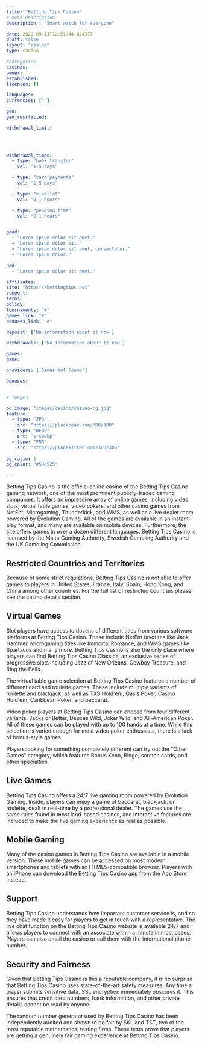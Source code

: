 ```yaml
---
title: "Betting Tips Casino"
# meta description
description : "Smart watch for everyone"

date: 2020-09-11T12:51:44.824377
draft: false
layout: "casino" 
type: casino

#categories
casinos: 
owner: 
established: 
licences: []

languages: 
currencies: ['']

geo: 
geo_resrticted: 

withdrawal_limit:

  
  

withdrawal_times:
  - type: "bank transfer"
    val: "1-5 days"

  - type: "card payments"
    val: "1-5 days"

  - type: "e-wallet"
    val: "0-1 hours"

  - type: "pending time"
    val: "0-1 hours"


good:
  - "Lorem ipsum dolor sit amet."
  - "Lorem ipsum dolor sit."
  - "Lorem ipsum dolor sit amet, consectetur."
  - "Lorem ipsum dolor."

bad:
  - "Lorem ipsum dolor sit amet."

affiliates: 
site: "https://bettingtips.net"
support: 
terms:
policy:
tournaments: "#"
games_link: "#"
bonuses_link: "#"

deposit: ['No information about it now']

withdrawals: ['No information about it now']

games: 
game:

providers: ['Games Not Found']

bonuses:


# images

bg_image: "images/casino/casino-bg.jpg"  
feature:
  - type: "JPG" 
    src: "https://placebear.com/300/300"
  - type: "WEBP"
    src: "srcwebp"
  - type: "PNG"
    src: "https://placekitten.com/300/300"  
 
bg_ratio: 1 
bg_color: "#58a525"  

---
```


Betting Tips Casino is the official online casino of the Betting Tips Casino gaming network, one of the most prominent publicly-traded gaming companies. It offers an impressive array of online games, including video slots, virtual table games, video pokers, and other casino games from NetEnt, Microgaming, Thunderkick, and WMS, as well as a live dealer room powered by Evolution Gaming. All of the games are available in an instant-play format, and many are available on mobile devices. Furthermore, the site offers games in over a dozen different languages. Betting Tips Casino is licensed by the Malta Gaming Authority, Swedish Gambling Authority and the UK Gambling Commission.

## Restricted Countries and Territories
Because of some strict regulations, Betting Tips Casino is not able to offer games to players in United States, France, Italy, Spain, Hong Kong, and China among other countries. For the full list of restricted countries please see the casino details section.

## Virtual Games
Slot players have access to dozens of different titles from various software platforms at Betting Tips Casino. These include NetEnt favorites like Jack Hammer, Microgaming titles like Immortal Romance, and WMS games like Spartacus and many more. Betting Tips Casino is also the only place where players can find Betting Tips Casino Classics, an exclusive series of progressive slots including Jazz of New Orleans, Cowboy Treasure, and Ring the Bells.

The virtual table game selection at Betting Tips Casino features a number of different card and roulette games. These include multiple variants of roulette and blackjack, as well as TXS Hold'em, Oasis Poker, Casino Hold'em, Caribbean Poker, and baccarat.

Video poker players at Betting Tips Casino can choose from four different variants: Jacks or Better, Deuces Wild, Joker Wild, and All-American Poker. All of these games can be played with up to 100 hands at a time. While this selection is varied enough for most video poker enthusiasts, there is a lack of bonus-style games.

Players looking for something completely different can try out the "Other Games" category, which features Bonus Keno, Bingo, scratch cards, and other specialties.

## Live Games
Betting Tips Casino offers a 24/7 live gaming room powered by Evolution Gaming. Inside, players can enjoy a game of baccarat, blackjack, or roulette, dealt in real-time by a professional dealer. The games use the same rules found in most land-based casinos, and interactive features are included to make the live gaming experience as real as possible.

## Mobile Gaming
Many of the casino games in Betting Tips Casino are available in a mobile version. These mobile games can be accessed on most modern smartphones and tablets with an HTML5-compatible browser. Players with an iPhone can download the Betting Tips Casino app from the App Store instead.

## Support
Betting Tips Casino understands how important customer service is, and so they have made it easy for players to get in touch with a representative. The live chat function on the Betting Tips Casino website is available 24/7 and allows players to connect with an associate within a minute in most cases. Players can also email the casino or call them with the international phone number.

## Security and Fairness
Given that Betting Tips Casino is this a reputable company, it is no surprise that Betting Tips Casino uses state-of-the-art safety measures. Any time a player submits sensitive data, SSL encryption immediately obscures it. This ensures that credit card numbers, bank information, and other private details cannot be read by anyone.

The random number generator used by Betting Tips Casino has been independently audited and shown to be fair by SKL and TST, two of the most reputable mathematical testing firms. These tests prove that players are getting a genuinely fair gaming experience at Betting Tips Casino.